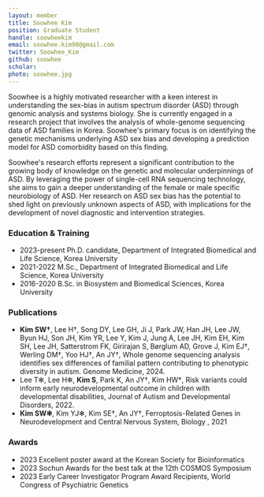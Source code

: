 ```yaml
---
layout: member
title: Soowhee Kim
position: Graduate Student
handle: soowheekim
email: soowhee.kim98@gmail.com
twitter: Soowhee_Kim
github: soowhee
scholar: 
photo: soowhee.jpg
---
```


Soowhee is a highly motivated researcher with a keen interest in understanding the sex-bias in autism spectrum disorder (ASD) through genomic analysis and systems biology. She is currently engaged in a research project that involves the analysis of whole-genome sequencing data of ASD families in Korea. Soowhee's primary focus is on identifying the genetic mechanisms underlying ASD sex bias and developing a prediction model for ASD comorbidity based on this finding.

Soowhee's research efforts represent a significant contribution to the growing body of knowledge on the genetic and molecular underpinnings of ASD. By leveraging the power of single-cell RNA sequencing technology, she aims to gain a deeper understanding of the female or male specific neurobiology of ASD. Her research on ASD sex bias has the potential to shed light on previously unknown aspects of ASD, with implications for the development of novel diagnostic and intervention strategies. 

### Education & Training
- 2023-present Ph.D. candidate, Department of Integrated Biomedical and Life Science, Korea University
- 2021-2022 M.Sc., Department of Integrated Biomedical and Life Science, Korea University
- 2016-2020 B.Sc. in Biosystem and Biomedical Sciences, Korea University

### Publications
- **Kim SW†**, Lee H†, Song DY, Lee GH, Ji J, Park JW, Han JH, Lee JW, Byun HJ, Son JH, Kim YR, Lee Y, Kim J, Jung A, Lee JH, Kim EH, Kim SH, Lee JH, Satterstrom FK, Girirajan S, Børglum AD, Grove J, Kim EJ†, Werling DM†, Yoo HJ†, An JY†, Whole genome sequencing analysis identifies sex differences of familial pattern contributing to phenotypic diversity in autism. Genome Medicine, 2024.
- Lee T✻, Lee H✻, **Kim S**, Park K, An JY†, Kim HW†, Risk variants could inform early neurodevelopmental outcome in children with developmental disabilities, Journal of Autism and Developmental Disorders, 2022.
- **Kim SW✻**, Kim YJ✻, Kim SE†, An JY†, Ferroptosis-Related Genes in Neurodevelopment and Central Nervous System, Biology , 2021

### Awards
- 2023 Excellent poster award at the Korean Society for Bioinformatics
- 2023 Sochun Awards for the best talk at the 12th COSMOS Symposium
- 2023 Early Career Investigator Program Award Recipients, World Congress of Psychiatric Genetics